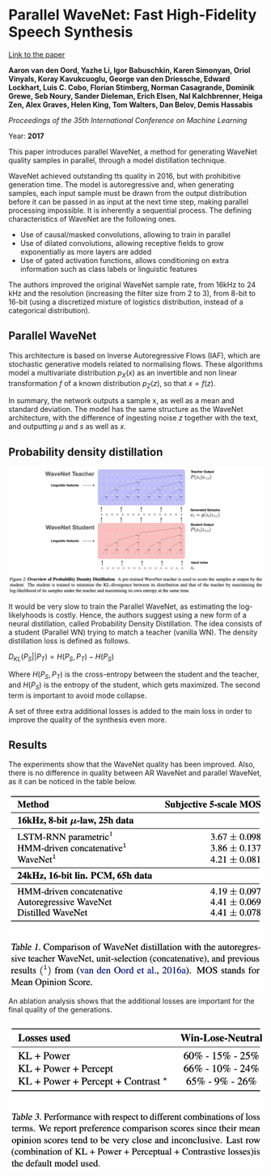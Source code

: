 # Parallel WaveNet: Fast High-Fidelity Speech Synthesis

[Link to the paper](https://arxiv.org/abs/1711.10433)

**Aaron van den Oord, Yazhe Li, Igor Babuschkin, Karen Simonyan, Oriol Vinyals, Koray Kavukcuoglu, George van den Driessche, Edward Lockhart, Luis C. Cobo, Florian Stimberg, Norman Casagrande, Dominik Grewe, Seb Noury, Sander Dieleman, Erich Elsen, Nal Kalchbrenner, Heiga Zen, Alex Graves, Helen King, Tom Walters, Dan Belov, Demis Hassabis**

*Proceedings of the 35th International Conference on Machine Learning*

Year: **2017**

This paper introduces parallel WaveNet, a method for generating WaveNet quality samples in parallel, through a model distillation technique.

WaveNet achieved outstanding tts quality in 2016, but with prohibitive generation time. The model is autoregressive and, when generating samples, each input sample must be drawn from the output distribution before it can be passed in as input at the next time step, making parallel processing impossible. It is inherently a sequential process. The defining characteristics of WaveNet are the following ones.
- Use of causal/masked convolutions, allowing to train in parallel
- Use of dilated convolutions, allowing receptive fields to grow exponentially as more layers are added
- Use of gated activation functions, allows conditioning on extra information such as class labels or linguistic features

The authors improved the original WaveNet sample rate, from 16kHz to 24 kHz and the resolution (increasing the filter size from 2 to 3), from 8-bit to 16-bit (using a discretized mixture of logistics distribution, instead of a categorical distribution).

## Parallel WaveNet
This architecture is based on Inverse Autoregressive Flows (IAF), which are stochastic generative models related to normalising flows. These algorithms model a multivariate distribution $p_X(x)$ as an invertible and non linear transformation $f$ of a known distribution $p_Z(z)$, so that $x = f(z)$.

In summary, the network outputs a sample x, as well as a mean and standard deviation. The model has the same structure as the WaveNet architecture, with the difference of ingesting noise $z$ together with the text, and outputting $\mu$ and $s$ as well as $x$.

## Probability density distillation

![](vanderoord2017/architecture.png)

It would be very slow to train the Parallel WaveNet, as estimating the log-likelyhoods is costly. Hence, the authors suggest using a new form of a neural distillation, called Probability Density Distillation. The idea consists of a student (Parallel WN) trying to match a teacher (vanilla WN). The density distillation loss is defined as follows.

$D_{KL}(P_S||P_T) = H(P_S, P_T) - H(P_S)$

Where $H(P_S, P_T)$ is the cross-entropy between the student and the teacher, and $H(P_S)$ is the entropy of the student, which gets maximized. The second term is important to avoid mode collapse.

A set of three extra additional losses is added to the main loss in order to improve the quality of the synthesis even more.

## Results
The experiments show that the WaveNet quality has been improved. Also, there is no difference in quality between AR WaveNet and parallel WaveNet, as it can be noticed in the table below.

![](vanderoord2017/MOS.png)

An ablation analysis shows that the additional losses are important for the final quality of the generations.

![](vanderoord2017/ablation.png)